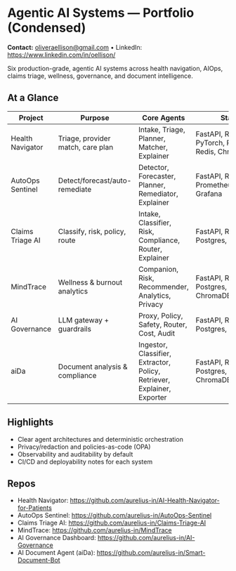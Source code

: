 # Agentic AI Systems — Portfolio (Condensed)

**Contact:** oliveraellison@gmail.com • LinkedIn: https://www.linkedin.com/in/oellison/

Six production-grade, agentic AI systems across health navigation, AIOps, claims triage, wellness, governance, and document intelligence.

## At a Glance
| Project | Purpose | Core Agents | Stack |
|---|---|---|---|
| Health Navigator | Triage, provider match, care plan | Intake, Triage, Planner, Matcher, Explainer | FastAPI, React/TS, PyTorch, Postgres, Redis, ChromaDB |
| AutoOps Sentinel | Detect/forecast/auto-remediate | Detector, Forecaster, Planner, Remediator, Explainer | FastAPI, React/TS, Prometheus, Grafana |
| Claims Triage AI | Classify, risk, policy, route | Intake, Classifier, Risk, Compliance, Router, Explainer | FastAPI, React/TS, Postgres, Redis |
| MindTrace | Wellness & burnout analytics | Companion, Risk, Recommender, Analytics, Privacy | FastAPI, React/TS, Postgres, Redis, ChromaDB/Pinecone |
| AI Governance | LLM gateway + guardrails | Proxy, Policy, Safety, Router, Cost, Audit | FastAPI, React/TS, Postgres, Redis, OPA |
| aiDa | Document analysis & compliance | Ingestor, Classifier, Extractor, Policy, Retriever, Explainer, Exporter | FastAPI, React/TS, Postgres, Redis, ChromaDB/Pinecone |

## Highlights
- Clear agent architectures and deterministic orchestration
- Privacy/redaction and policies-as-code (OPA)
- Observability and auditability by default
- CI/CD and deployability notes for each system

## Repos
- Health Navigator: https://github.com/aurelius-in/AI-Health-Navigator-for-Patients
- AutoOps Sentinel: https://github.com/aurelius-in/AutoOps-Sentinel
- Claims Triage AI: https://github.com/aurelius-in/Claims-Triage-AI
- MindTrace: https://github.com/aurelius-in/MindTrace
- AI Governance Dashboard: https://github.com/aurelius-in/AI-Governance
- AI Document Agent (aiDa): https://github.com/aurelius-in/Smart-Document-Bot

